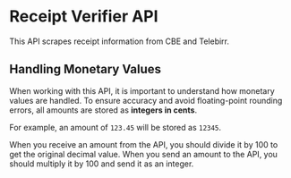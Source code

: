 # Receipt Verifier API

This API scrapes receipt information from CBE and Telebirr.

## Handling Monetary Values

When working with this API, it is important to understand how monetary values are handled. To ensure accuracy and avoid floating-point rounding errors, all amounts are stored as **integers in cents**.

For example, an amount of `123.45` will be stored as `12345`.

When you receive an amount from the API, you should divide it by 100 to get the original decimal value. When you send an amount to the API, you should multiply it by 100 and send it as an integer.